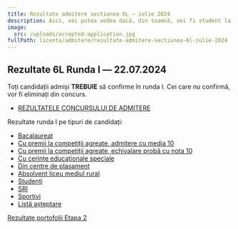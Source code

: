 ```yaml
---
title: Rezultate admitere sectiunea 6L ― iulie 2024
description: Aici, vei putea vedea dacă, din toamnă, vei fi student la AC!
image:
  src: /uploads/accepted-application.jpg
fullPath: licenta/admitere/rezultate-admitere-sectiunea-6l-iulie-2024
---
```

## Rezultate 6L Runda I ― 22.07.2024

<Block color="green">

Toți candidații admiși **TREBUIE** să confirme în runda I. Cei care nu confirmă, vor fi eliminați din concurs.

* [REZULTATELE CONCURSULUI DE ADMITERE](https://admitere.ac.upt.ro/uploads/6l-r0-general.pdf)

Rezultate runda I pe tipuri de candidați:

* [Bacalaureat](https://admitere.ac.upt.ro/uploads/6l-r0-optiuni.pdf)
* [Cu premii la competiții agreate, admitere cu media 10](https://admitere.ac.upt.ro/uploads/6l-r0-optiuni-o.pdf)
* [Cu premii la competiții agreate, echivalare probă cu nota 10](https://admitere.ac.upt.ro/uploads/6l-r0-optiuni-o2.pdf)
* [Cu cerințe educaționale speciale](https://admitere.ac.upt.ro/uploads/6l-r0-optiuni-ces.pdf)
* [Din centre de plasament](https://admitere.ac.upt.ro/uploads/6l-r0-optiuni-p.pdf)
* [Absolvent liceu mediul rural](https://admitere.ac.upt.ro/uploads/6l-r0-optiuni-u.pdf)
* [Studenți](https://admitere.ac.upt.ro/uploads/6l-r0-optiuni-s.pdf)
* [SRI](https://admitere.ac.upt.ro/uploads/6l-r0-optiuni-sri.pdf)
* [Sportivi](https://admitere.ac.upt.ro/uploads/6l-r0-optiuni-t.pdf)
* [Listă așteptare](https://admitere.ac.upt.ro/uploads/6l-r0-optiuni-asteptare.pdf)

</Block>



[Rezultate portofolii Etapa 2](https://admitere.ac.upt.ro/uploads/rezultateportofoliu_etapa2.pdf)